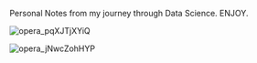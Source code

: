 Personal Notes from my journey through Data Science. ENJOY.

![opera_pqXJTjXYiQ](https://user-images.githubusercontent.com/12986112/193947245-bce79ec1-fdcf-4ff0-8d2a-e9832c7adcbf.png)

![opera_jNwcZohHYP](https://user-images.githubusercontent.com/12986112/193947253-3d56c68b-2b94-496d-b62e-ba6fc6a122b7.png)
